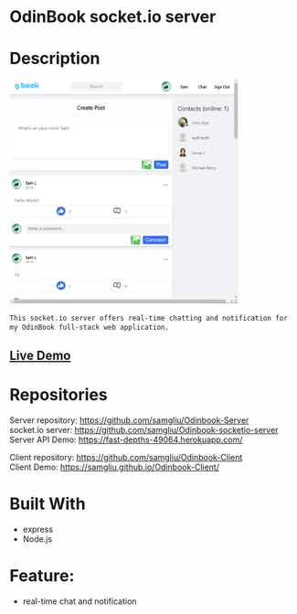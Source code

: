 # OdinBook socket.io server

# Description

[<img alt="" width="400px" src="https://github.com/samgliu/Odinbook-Server/raw/main/images/odinBook.png" />](https://samgliu.github.io/Odinbook-Client/)

    This socket.io server offers real-time chatting and notification for my OdinBook full-stack web application.

[<h2>Live Demo</h2>](https://samgliu.github.io/Odinbook-Client/)

# Repositories

Server repository: https://github.com/samgliu/Odinbook-Server  
socket.io server: https://github.com/samgliu/Odinbook-socketio-server  
Server API Demo: https://fast-depths-49064.herokuapp.com/

Client repository: https://github.com/samgliu/Odinbook-Client  
Client Demo: https://samgliu.github.io/Odinbook-Client/

# Built With

-   express
-   Node.js

# Feature:

-   real-time chat and notification
